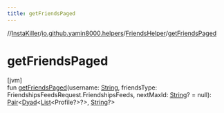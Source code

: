 ```yaml
---
title: getFriendsPaged
---
```

//[InstaKiller](../../../index.html)/[io.github.yamin8000.helpers](../index.html)/[FriendsHelper](index.html)/[getFriendsPaged](get-friends-paged.html)



# getFriendsPaged



[jvm]\
fun [getFriendsPaged](get-friends-paged.html)(username: [String](https://kotlinlang.org/api/latest/jvm/stdlib/kotlin/-string/index.html), friendsType: FriendshipsFeedsRequest.FriendshipsFeeds, nextMaxId: [String](https://kotlinlang.org/api/latest/jvm/stdlib/kotlin/-string/index.html)? = null): [Pair](https://kotlinlang.org/api/latest/jvm/stdlib/kotlin/-pair/index.html)&lt;[Dyad](../../io.github.yamin8000/index.html#1921977161%2FClasslikes%2F863300109)&lt;[List](https://kotlinlang.org/api/latest/jvm/stdlib/kotlin.collections/-list/index.html)&lt;Profile?&gt;?&gt;, [String](https://kotlinlang.org/api/latest/jvm/stdlib/kotlin/-string/index.html)?&gt;




